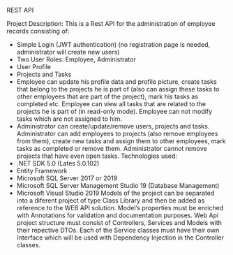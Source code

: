 REST API

Project Description:
This is a Rest API for the administration of employee records consisting of:
- Simple Login (JWT authentication) (no registration page is needed, administrator will create new
users)
- Two User Roles: Employee, Administrator
- User Profile
- Projects and Tasks
- Employee can update his profile data and profile picture, create tasks that belong to the projects he is part of
(also can assign these tasks to other employees that are part of the project), mark his tasks as completed etc.
Employee can view all tasks that are related to the projects he is part of (in read-only mode). Employee can not
modify tasks which are not assigned to him.
- Administrator can create/update/remove users, projects and tasks. Administrator can add employees to
projects (also remove employees from them), create new tasks and assign them to other employees, mark tasks
as completed or remove them. Administrator cannot remove projects that have even open tasks.
Technologies used:
- .NET SDK 5.0 (Lates 5.0.102)
- Entity Framework
- Microsoft SQL Server 2017 or 2019
- Microsoft SQL Server Management Studio 19 (Database Management)
- Microsoft Visual Studio 2019
Models of the project can be separated into a diferent project of type Class Library and then be added as reference to
the WEB API solution. Model’s properties must be enriched with Annotations for validation and documentation
purposes.
Web Api project structure must consist of Controllers, Services and Models with their repective DTOs. Each of the Service classes must have
their own Interface which will be used with Dependency Injection in the Controller classes.

